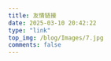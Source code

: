 ```yaml
---
title: 友情链接
date: 2025-03-10 20:42:22
type: "link"
top_img: /blog/Images/7.jpg
comments: false
---
```


